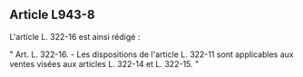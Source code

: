 Article L943-8
----
L'article L. 322-16 est ainsi rédigé :

" Art. L. 322-16. - Les dispositions de l'article L. 322-11 sont applicables aux
ventes visées aux articles L. 322-14 et L. 322-15. "
